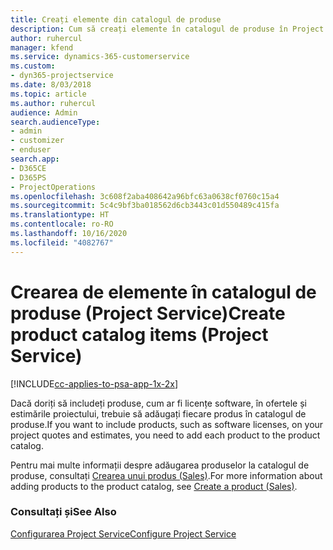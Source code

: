 ```yaml
---
title: Creați elemente din catalogul de produse
description: Cum să creați elemente în catalogul de produse în Project Service
author: ruhercul
manager: kfend
ms.service: dynamics-365-customerservice
ms.custom:
- dyn365-projectservice
ms.date: 8/03/2018
ms.topic: article
ms.author: ruhercul
audience: Admin
search.audienceType:
- admin
- customizer
- enduser
search.app:
- D365CE
- D365PS
- ProjectOperations
ms.openlocfilehash: 3c608f2aba408642a96bfc63a0638cf0760c15a4
ms.sourcegitcommit: 5c4c9bf3ba018562d6cb3443c01d550489c415fa
ms.translationtype: HT
ms.contentlocale: ro-RO
ms.lasthandoff: 10/16/2020
ms.locfileid: "4082767"
---
```

# <a name="create-product-catalog-items-project-service"></a><span data-ttu-id="e6aa1-103">Crearea de elemente în catalogul de produse (Project Service)</span><span class="sxs-lookup"><span data-stu-id="e6aa1-103">Create product catalog items (Project Service)</span></span>

[!INCLUDE[cc-applies-to-psa-app-1x-2x](../includes/cc-applies-to-psa-app-1x-2x.md)]

<span data-ttu-id="e6aa1-104">Dacă doriți să includeți produse, cum ar fi licențe software, în ofertele și estimările proiectului, trebuie să adăugați fiecare produs în catalogul de produse.</span><span class="sxs-lookup"><span data-stu-id="e6aa1-104">If you want to include products, such as software licenses, on your project quotes and estimates, you need to add each product to the product catalog.</span></span>  
  
 <span data-ttu-id="e6aa1-105">Pentru mai multe informații despre adăugarea produselor la catalogul de produse, consultați [Crearea unui produs (Sales)](https://docs.microsoft.com/dynamics365/sales-enterprise/create-product-sales).</span><span class="sxs-lookup"><span data-stu-id="e6aa1-105">For more information about adding products to the product catalog, see [Create a product (Sales)](https://docs.microsoft.com/dynamics365/sales-enterprise/create-product-sales).</span></span>  
  
### <a name="see-also"></a><span data-ttu-id="e6aa1-106">Consultați și</span><span class="sxs-lookup"><span data-stu-id="e6aa1-106">See Also</span></span>  
 [<span data-ttu-id="e6aa1-107">Configurarea Project Service</span><span class="sxs-lookup"><span data-stu-id="e6aa1-107">Configure Project Service</span></span>](../psa/configure.md)
